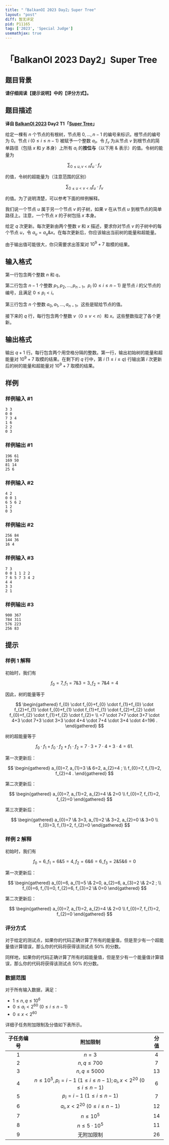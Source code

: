 ```yaml
---
title: "「BalkanOI 2023 Day2」Super Tree"
layout: "post"
diff: 暂无评定
pid: P11165
tag: ['2023', 'Special Judge']
usemathjax: true
---
```


# 「BalkanOI 2023 Day2」Super Tree
## 题目背景

**请仔细阅读【提示说明】中的【评分方式】。**
## 题目描述

**译自 [BalkanOI 2023](https://boi2023.zotks.si) Day2 T1「[Super Tree](https://boi2023.zotks.si/wp-content/uploads/day_2/d2_tree/en.pdf)」**

给定一棵有 $n$ 个节点的有根树，节点用 $0, \ldots, n-1$ 的编号来标识。根节点的编号为 $0$。节点 $i\ (0\leq i\leq n-1)$ 被赋予一个整数 $a_{i}$。令 $f_{v}$ 为从节点 $v$ 到根节点的简单路径（包括 $x$ 和 $y$ 本身）上所有 $a_{i}$ 的**按位与**（以下用 $\&$ 表示）的值。令树的能量为

$$
\sum_{0 \leq u, v<n} f_{u} \cdot f_{v}
$$

的值，令树的超能量为（注意范围的区别）

$$
\sum_{0 \leq u<v<n} f_{u} \cdot f_{v}
$$

的值。为了说明清楚，可以参考下面的样例解释。

我们说一个节点 $u$ 属于另一个节点 $v$ 的子树，如果 $v$ 在从节点 $u$ 到根节点的简单路径上。注意，一个节点 $x$ 的子树包括 $x$ 本身。

给定 $q$ 次更新。每次更新由两个整数 $v$ 和 $x$ 描述，要求你对节点 $v$ 的子树中的每个节点 $u$，令 $a_{u}=a_{u} \& x$。在每次更新后，你应该输出当前树的能量和超能量。

由于输出值可能很大，你只需要求出答案对 $10^{9}+7$ 取模的结果。
## 输入格式

第一行包含两个整数 $n$ 和 $q$。

第二行包含 $n-1$ 个整数 $p_{1}, p_{2}, \ldots, p_{n-1}$。$p_{i}\ (0\leq i\leq n-1)$ 是节点 $i$ 的父节点的编号，且满足 $0 \leq p_{i}<i$。

第三行包含 $n$ 个整数 $a_{0}, a_{1}, \ldots, a_{n-1}$。这些是赋给节点的值。

接下来的 $q$ 行，每行包含两个整数 $v$（$0 \leq v<n$）和 $x$。这些整数指定了各个更新。
## 输出格式

输出 $q+1$ 行。每行包含两个用空格分隔的整数。第一行，输出初始树的能量和超能量对 $10^{9}+7$ 取模的结果。在剩下的 $q$ 行中，第 $i\ (1\leq i\leq q)$ 行输出第 $i$ 次更新后的树的能量和超能量对 $10^{9}+7$ 取模的结果。


## 样例

### 样例输入 #1
```
3 3
0 0
7 3 4
1 6
2 2
0 3
```
### 样例输出 #1
```
196 61
169 50
81 14
25 6
```
### 样例输入 #2
```
4 2
0 0 1
6 5 6 2
1 2
0 3
```
### 样例输出 #2
```
256 84
144 36
16 4
```
### 样例输入 #3
```
7 3
0 0 1 1 2 2
7 6 5 7 3 4 2
4 4
3 3
2 1
```
### 样例输出 #3
```
900 367
784 311
576 223
256 83
```
## 提示

### 样例 1 解释

初始时，我们有

$$
f_{0}=7, f_{1}=7 \& 3=3, f_{2}=7 \& 4=4
$$

因此，树的能量等于

$$
\begin{gathered}
f_{0} \cdot f_{0}+f_{0} \cdot f_{1}+f_{0} \cdot f_{2}+f_{1} \cdot f_{0}+f_{1} \cdot f_{1}+f_{1} \cdot f_{2}+f_{2} \cdot f_{0}+f_{2} \cdot f_{1}+f_{2} \cdot f_{2}= \\
=7 \cdot 7+7 \cdot 3+7 \cdot 4+3 \cdot 7+3 \cdot 3+3 \cdot 4+4 \cdot 7+4 \cdot 3+4 \cdot 4=196 .
\end{gathered}
$$

树的超能量等于

$$
f_{0} \cdot f_{1}+f_{0} \cdot f_{2}+f_{1} \cdot f_{2}=7 \cdot 3+7 \cdot 4+3 \cdot 4=61 \text {. }
$$

第一次更新后：

$$
\begin{gathered}
a_{0}=7, a_{1}=3 \& 6=2, a_{2}=4 ; \\
f_{0}=7, f_{1}=2, f_{2}=4 .
\end{gathered}
$$

第二次更新后：

$$
\begin{gathered}
a_{0}=7, a_{1}=2, a_{2}=4 \& 2=0 \\
f_{0}=7, f_{1}=2, f_{2}=0
\end{gathered}
$$

第三次更新后：

$$
\begin{gathered}
a_{0}=7 \& 3=3, a_{1}=2 \& 3=2, a_{2}=0 \& 3=0 \\
f_{0}=3, f_{1}=2, f_{2}=0
\end{gathered}
$$

### 样例 2 解释

初始时，我们有

$$
f_{0}=6, f_{1}=6 \& 5=4, f_{2}=6 \& 6=6, f_{3}=2 \& 5 \& 6=0
$$

第一次更新后：

$$
\begin{gathered}
a_{0}=6, a_{1}=5 \& 2=0, a_{2}=6, a_{3}=2 \& 2=2 ; \\
f_{0}=6, f_{1}=0, f_{2}=6, f_{3}=2 \& 0=0
\end{gathered}
$$

第二次更新后：

$$
\begin{gathered}
a_{0}=7, a_{1}=2, a_{2}=4 \& 2=0 \\
f_{0}=7, f_{1}=2, f_{2}=0
\end{gathered}
$$

### 评分方式

对于给定的测试点，如果你的代码正确计算了所有的能量值，但是至少有一个超能量值计算错误，那么你的代码将获得该测试点 $50 \%$ 的分数。

同样地，如果你的代码正确计算了所有的超能量值，但是至少有一个能量值计算错误，那么你的代码将获得该测试点 $50 \%$ 的分数。

### 数据范围

对于所有输入数据，满足：

- $1 \leq n, q \leq 10^{6}$
- $0 \leq a_{i}<2^{60}\ (0\leq i\leq n-1)$
- $0 \leq x<2^{60}$

详细子任务附加限制及分值如下表所示。

| 子任务编号 |  附加限制  | 分值 |
| :--: | :--: | :--: |
| $1$ | $n=3$ | $4$ |
| $2$ | $n, q \leq 700$ | $7$ |
| $3$ | $n, q \leq 5000$ | $13$ |
| $4$ | $n \leq 10^{5}, p_{i}=i-1\ (1\leq i\leq n-1);a_{i}, x<2^{20}\ (0\leq i\leq n-1)$ | $6$ |
| $5$ | $p_{i}=i-1\ (1\leq i\leq n-1)$ | $7$ |
| $6$ | $a_{i}, x<2^{20}\ (0\leq i\leq n-1)$ | $12$ |
| $7$ | $n \leq 10^{5}$ | $14$ |
| $8$ | $n \leq 5 \cdot 10^{5}$ | $11$ |
| $9$ | 无附加限制 | $26$ |
